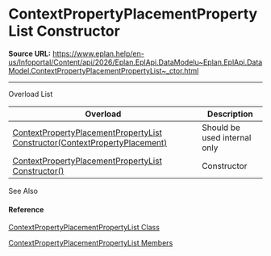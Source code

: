 # ContextPropertyPlacementPropertyList Constructor

**Source URL:** https://www.eplan.help/en-us/Infoportal/Content/api/2026/Eplan.EplApi.DataModelu~Eplan.EplApi.DataModel.ContextPropertyPlacementPropertyList~_ctor.html

---

Overload List

| Overload | Description |
| --- | --- |
| [ContextPropertyPlacementPropertyList Constructor(ContextPropertyPlacement)](Eplan.EplApi.DataModelu~Eplan.EplApi.DataModel.ContextPropertyPlacementPropertyList~_ctor(ContextPropertyPlacement).html) | Should be used internal only |
| [ContextPropertyPlacementPropertyList Constructor()](Eplan.EplApi.DataModelu~Eplan.EplApi.DataModel.ContextPropertyPlacementPropertyList~_ctor().html) | Constructor |



See Also

#### Reference

[ContextPropertyPlacementPropertyList Class](Eplan.EplApi.DataModelu~Eplan.EplApi.DataModel.ContextPropertyPlacementPropertyList.html)
  
[ContextPropertyPlacementPropertyList Members](Eplan.EplApi.DataModelu~Eplan.EplApi.DataModel.ContextPropertyPlacementPropertyList_members.html)